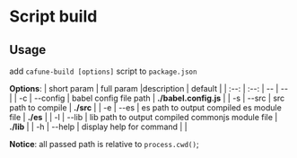 # Script build

## Usage

add  `cafune-build [options]` script to `package.json`

**Options**:
| short param | full param |description | default |
| :--: | :--: | -- | -- |
| -c | --config <type> | babel config file path | **./babel.config.js** |
| -s | --src <type> | src path to compile |  **./src** |
| -e | --es <type> | es path to output compiled es module file | **./es** |
| -l | --lib <type> | lib path to output compiled commonjs module file |  **./lib** |
| -h | --help | display help for command |  |

**Notice**: all passed path is relative to `process.cwd()`;